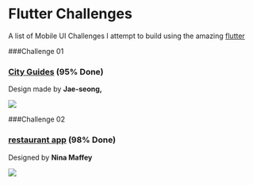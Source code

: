 # Flutter Challenges

A list of Mobile UI Challenges I attempt to build using the amazing [flutter](https://flutter.io/)

###Challenge 01  

### [City Guides](https://github.com/shamnex/flutter_challenges/tree/master/01_city_guides) (95% Done)
Design made by **Jae-seong,**

[<img src="https://github.com/shamnex/flutter_challenges/blob/master/gifs/iphonex_travel_demo.gif">](https://dribbble.com/shots/3861169-iPhone-X-City-Guides-Concept)

###Challenge 02  

### [restaurant app](https://github.com/shamnex/flutter_challenges/tree/master/02_ramen_restaurant) (98% Done)
Designed by **Nina Maffey**

[<img src="https://github.com/shamnex/flutter_challenges/blob/master/gifs/restaurant.gif">](https://www.uplabs.com/posts/today-s-special-ramen-restaurant-app)
